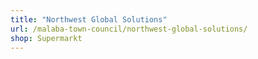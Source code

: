 ```yaml
---
title: "Northwest Global Solutions"
url: /malaba-town-council/northwest-global-solutions/
shop: Supermarkt
---
```

